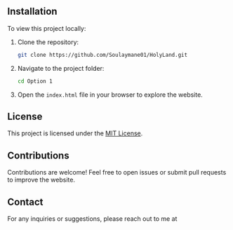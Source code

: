 ## Installation

To view this project locally:

1. Clone the repository:
    ```bash
    git clone https://github.com/Soulaymane01/HolyLand.git
    ```

2. Navigate to the project folder:
    ```bash
    cd Option 1
    ```

3. Open the `index.html` file in your browser to explore the website.

## License
This project is licensed under the [MIT License](LICENSE).

## Contributions
Contributions are welcome! Feel free to open issues or submit pull requests to improve the website.

## Contact
For any inquiries or suggestions, please reach out to me at 